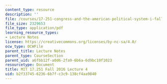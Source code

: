 ```yaml
---
content_type: resource
description: ''
file: /courses/17-251-congress-and-the-american-political-system-i-fall-2016/b2f3374562366b7fc3c9138cf4aa9840_MIT17_251F16_Lec4.pdf
file_size: 2329653
file_type: application/pdf
learning_resource_types:
- Lecture Notes
license: https://creativecommons.org/licenses/by-nc-sa/4.0/
ocw_type: OCWFile
parent_title: Lecture Notes
parent_type: CourseSection
parent_uid: a6fbb12f-a0d6-2fa9-6b6a-6d9bc10f1023
resourcetype: Document
title: MIT 17.251 Fall 2016 Lecture 4
uid: b2f33745-6236-6b7f-c3c9-138cf4aa9840
---
```

